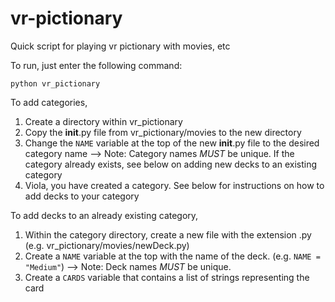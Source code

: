 # vr-pictionary
Quick script for playing vr pictionary with movies, etc

To run, just enter the following command:

`python vr_pictionary`

To add categories,

1) Create a directory within vr_pictionary
2) Copy the __init__.py file from vr_pictionary/movies to the new directory
3) Change the `NAME` variable at the top of the new __init__.py file to the desired category name
 --> Note: Category names _MUST_ be unique. If the category already exists, see below on adding new decks to an existing category
4) Viola, you have created a category. See below for instructions on how to add decks to your category

To add decks to an already existing category,

1) Within the category directory, create a new file with the extension .py (e.g. vr_pictionary/movies/newDeck.py)
2) Create a `NAME` variable at the top with the name of the deck. (e.g. `NAME = "Medium"`)
 --> Note: Deck names _MUST_ be unique.
3) Create a `CARDS` variable that contains a list of strings representing the card